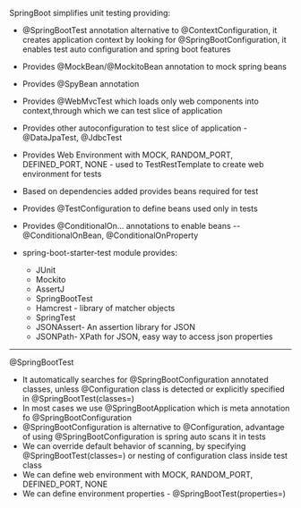SpringBoot simplifies unit testing providing:
* @SpringBootTest annotation alternative to @ContextConfiguration, it creates application context by looking for @SpringBootConfiguration, it enables test auto configuration and spring boot features
* Provides @MockBean/@MockitoBean annotation to mock spring beans
* Provides @SpyBean annotation
* Provides @WebMvcTest which loads only web components into context,through which we can test slice of application
* Provides other autoconfiguration to test slice of application - @DataJpaTest, @JdbcTest
* Provides Web Environment with MOCK, RANDOM_PORT, DEFINED_PORT, NONE - used to TestRestTemplate to create web environment for tests
* Based on dependencies added provides beans required for test
* Provides @TestConfiguration to define beans used only in tests
* Provides @ConditionalOn... annotations to enable beans -- @ConditionalOnBean, @ConditionalOnProperty



* spring-boot-starter-test module provides:
  * JUnit
  * Mockito
  * AssertJ
  * SpringBootTest
  * Hamcrest - library of matcher objects
  * SpringTest
  * JSONAssert- An assertion library for JSON
  * JSONPath- XPath for JSON, easy way to access json properties

---
@SpringBootTest
* It automatically searches for @SpringBootConfiguration annotated classes, unless @Configuration class is detected or explicitly specified in @SpringBootTest(classes=)
* In most cases we use @SpringBootApplication which is meta annotation fo @SpringBootConfiguration
* @SpringBootConfiguration is alternative to @Configuration, advantage of using @SpringBootConfiguration is spring auto scans it in tests
* We can override default behavior of scanning, by specifying @SpringBootTest(classes=) or nesting of configuration class inside test class
* We can define web environment with MOCK, RANDOM_PORT, DEFINED_PORT, NONE
* We can define environment properties - @SpringBootTest(properties=)